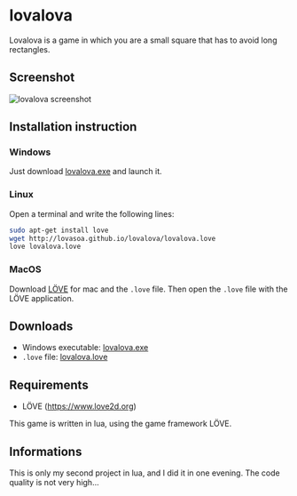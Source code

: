 lovalova
========

Lovalova is a game in which you are a small square that has to avoid long rectangles.

## Screenshot
![lovalova screenshot](http://lovasoa.github.io/lovalova/screenshot.png)

## Installation instruction
### Windows
Just download [lovalova.exe](http://lovasoa.github.io/lovalova/lovalova.exe) and launch it.

### Linux
Open a terminal and write the following lines:
```bash
sudo apt-get install love
wget http://lovasoa.github.io/lovalova/lovalova.love
love lovalova.love
```

### MacOS
Download [LÖVE](https://www.love2d.org) for mac and the `.love` file.
Then open the `.love` file with the LÖVE application.

## Downloads
 * Windows executable: [lovalova.exe](http://lovasoa.github.io/lovalova/lovalova.exe)
 * `.love` file: [lovalova.love](http://lovasoa.github.io/lovalova/lovalova.love)

## Requirements
 * LÖVE (https://www.love2d.org)

This game is written in lua, using the game framework LÖVE.

## Informations
 This is only my second project in lua, and I did it in one evening. The code quality is not very high...
